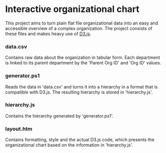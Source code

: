 # Interactive organizational chart
This project aims to turn plain flat file organizational data into an easy and accessible overview of a complex organization. The project consists of these files and makes heavy use of <a href="https://d3js.org/">D3.js</a>.

### data.csv
Contains raw data about the organization in tabular form. Each department is linked to its parent department by the 'Parent Org ID' and 'Org ID' values. 

### generator.ps1
Reads the data in 'data.csv' and turns it into a hierarchy in a format that is compatible with D3.js. The resulting hierarchy is stored in 'hierarchy.js'. 

### hierarchy.js
Contains the hierarchy generated by 'generator.ps1'.

### layout.htm
Contains formatting, style and the actual D3.js code, which presents the organizational chart based on the information in 'hierarchy.js'.
